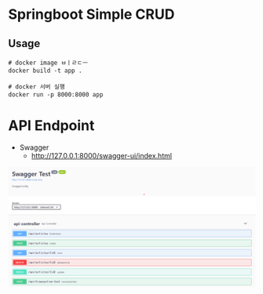 # Springboot Simple CRUD

## Usage

```
# docker image ㅂㅣㄹㄷㅡ
docker build -t app .

# docker 서버 실행
docker run -p 8000:8000 app
```

# API Endpoint

- Swagger
  - http://127.0.0.1:8000/swagger-ui/index.html

<img src="./beginner/asset/img/capture.png"/>
